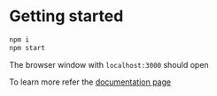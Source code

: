 # Getting started

```bash
npm i
npm start
```

The browser window with `localhost:3000` should open

To learn more refer the [documentation page](https://fluence.dev//docs/build/quick-start/browser-to-browser/)
